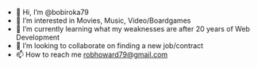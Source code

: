 - 👋 Hi, I’m @bobiroka79
- 👀 I’m interested in Movies, Music, Video/Boardgames
- 🌱 I’m currently learning what my weaknesses are after 20 years of Web Development
- 💞️ I’m looking to collaborate on finding a new job/contract
- 📫 How to reach me robhoward79@gmail.com

<!---
bobiroka79/bobiroka79 is a ✨ special ✨ repository because its `README.md` (this file) appears on your GitHub profile.
You can click the Preview link to take a look at your changes.
--->
